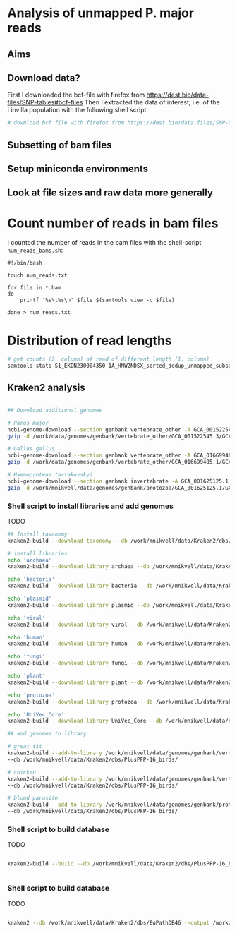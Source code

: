 # Analysis of unmapped P. major reads

## Aims

## Download data?
First I downloaded the bcf-file with firefox from https://dest.bio/data-files/SNP-tables#bcf-files
Then I extracted the data of interest, i.e. of the Linvilla population with the following shell script.

```sh
# download bcf file with firefox from https://dest.bio/data-files/SNP-tables#bcf-files


```
## Subsetting of bam files




## Setup miniconda environments


## Look at file sizes and raw data more generally

# Count number of reads in bam files
I counted the number of reads in the bam files with the shell-script `num_reads_bams.sh`:

```
#!/bin/bash

touch num_reads.txt

for file in *.bam
do	
	printf '%s\t%s\n' $file $(samtools view -c $file)

done > num_reads.txt

```

# Distribution of read lengths


```sh
# get counts (2. column) of read of different length (1. column)
samtools stats S1_EKDN230004350-1A_HNW2NDSX_sorted_dedup_unmapped_subset.bam | grep ^RL | cut -f 2-

```


## Kraken2 analysis


```sh

## Download additional genomes

# Parus major
ncbi-genome-download --section genbank vertebrate_other -A GCA_001522545.3 -F fasta,assembly-report -p 4 -r 3 -o /work/mnikvell/data/genomes/
gzip -d /work/data/genomes/genbank/vertebrate_other/GCA_001522545.3/GCA_001522545.3_Parus_major1.1_genomic.fna

# Gallus gallus
ncbi-genome-download --section genbank vertebrate_other -A GCA_016699485.1 -F fasta,assembly-report -p 4 -r 3 -o /work/mnikvell/data/genomes/
gzip -d /work/data/genomes/genbank/vertebrate_other/GCA_016699485.1/GCA_016699485.1_bGalGal1.mat.broiler.GRCg7b_genomic.fna

# Haemoproteus tartakovskyi
ncbi-genome-download --section genbank invertebrate -A GCA_001625125.1 -F fasta,assembly-report -p 4 -r 3 -o /work/mnikvell/data/genomes
gzip -d /work/mnikvell/data/genomes/genbank/protozoa/GCA_001625125.1/GCA_001625125.1_ASM162512v1_genomic.fna.gz 

```



### Shell script to install libraries and add genomes

TODO

```sh
## Install taxonomy
kraken2-build --download-taxonomy --db /work/mnikvell/data/Kraken2/dbs/PlusPFP-16_birds/

# install libraries
echo 'archaea'
kraken2-build --download-library archaea --db /work/mnikvell/data/Kraken2/dbs/PlusPFP-16_birds/

echo 'bacteria'
kraken2-build --download-library bacteria --db /work/mnikvell/data/Kraken2/dbs/PlusPFP-16_birds/

echo 'plasmid'
kraken2-build --download-library plasmid --db /work/mnikvell/data/Kraken2/dbs/PlusPFP-16_birds/

echo 'viral'
kraken2-build --download-library viral --db /work/mnikvell/data/Kraken2/dbs/PlusPFP-16_birds/

echo 'human'
kraken2-build --download-library human --db /work/mnikvell/data/Kraken2/dbs/PlusPFP-16_birds/

echo 'fungi'
kraken2-build --download-library fungi --db /work/mnikvell/data/Kraken2/dbs/PlusPFP-16_birds/

echo 'plant'
kraken2-build --download-library plant --db /work/mnikvell/data/Kraken2/dbs/PlusPFP-16_birds/

echo 'protozoa'
kraken2-build --download-library protozoa --db /work/mnikvell/data/Kraken2/dbs/PlusPFP-16_birds/

echo 'UniVec_Core'
kraken2-build --download-library UniVec_Core --db /work/mnikvell/data/Kraken2/dbs/PlusPFP-16_birds/

## add genomes to library

# great tit
kraken2-build --add-to-library /work/mnikvell/data/genomes/genbank/vertebrate_other/GCA_001522545.3/GCA_001522545.3_Parus_major1.1_genomic.fna \
--db /work/mnikvell/data/Kraken2/dbs/PlusPFP-16_birds/

# chicken
kraken2-build --add-to-library /work/mnikvell/data/genomes/genbank/vertebrate_other/GCA_016699485.1/GCA_016699485.1_bGalGal1.mat.broiler.GRCg7b_genomic.fna \
--db /work/mnikvell/data/Kraken2/dbs/PlusPFP-16_birds/

# blood parasite
kraken2-build --add-to-library /work/mnikvell/data/genomes/genbank/protozoa/GCA_001625125.1/GCA_001625125.1_ASM162512v1_genomic.fna \
--db /work/mnikvell/data/Kraken2/dbs/PlusPFP-16_birds/

```

### Shell script to build database
TODO
```sh

kraken2-build --build --db /work/mnikvell/data/Kraken2/dbs/PlusPFP-16_birds/ --threads 12



```


### Shell script to build database
TODO
```sh

kraken2 --db /work/mnikvell/data/Kraken2/dbs/EuPathDB46 --output /work/mnikvell/data/Kraken2/outputs/output_EuPathDB46_S1 --use-names --report /work/mnikvell/data/Kraken2/outputs/report_EuPathDB46_S1 /work/mnikvell/data/subsets/S1_EKDN230004350-1A_HNW2NDSX_sorted_dedup_unmapped_subset.fasta 




```



